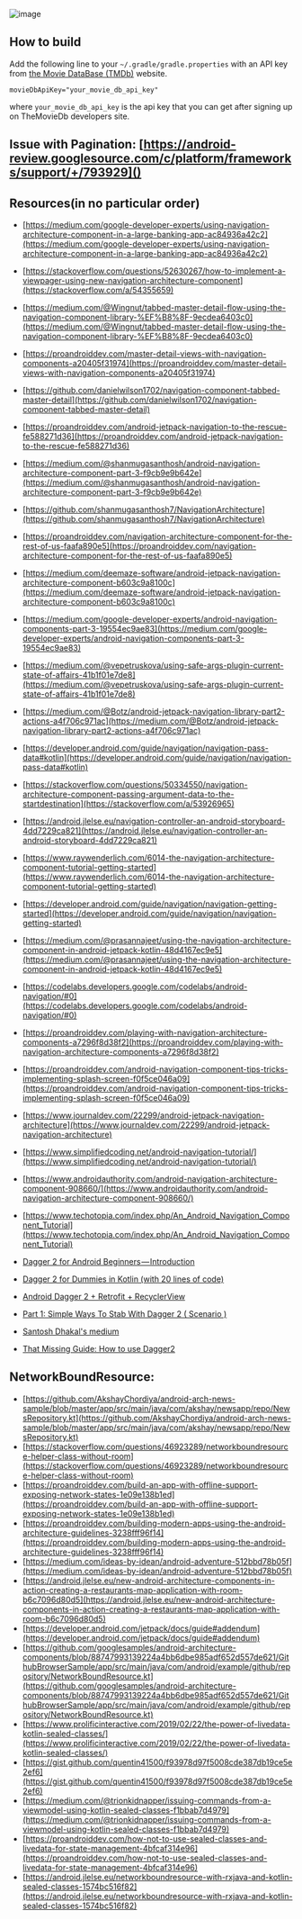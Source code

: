 
![image](https://user-images.githubusercontent.com/8430154/166118156-fcceab98-80b5-4ca7-98da-b8d7ff0e3e6b.png)


## How to build

Add the following line to your `~/.gradle/gradle.properties` with an
API key from [the Movie DataBase (TMDb)](https://www.themoviedb.org/documentation/api) website.

    movieDbApiKey="your_movie_db_api_key"
    
where `your_movie_db_api_key` is the api key that you can get after signing up on TheMovieDb developers site.

## Issue with Pagination: [https://android-review.googlesource.com/c/platform/frameworks/support/+/793929]()

## Resources(in no particular order)

* [https://medium.com/google-developer-experts/using-navigation-architecture-component-in-a-large-banking-app-ac84936a42c2](https://medium.com/google-developer-experts/using-navigation-architecture-component-in-a-large-banking-app-ac84936a42c2)

* [https://stackoverflow.com/questions/52630267/how-to-implement-a-viewpager-using-new-navigation-architecture-component](https://stackoverflow.com/a/54355659)

* [https://medium.com/@Wingnut/tabbed-master-detail-flow-using-the-navigation-component-library-%EF%B8%8F-9ecdea6403c0](https://medium.com/@Wingnut/tabbed-master-detail-flow-using-the-navigation-component-library-%EF%B8%8F-9ecdea6403c0)

* [https://proandroiddev.com/master-detail-views-with-navigation-components-a20405f31974](https://proandroiddev.com/master-detail-views-with-navigation-components-a20405f31974)

* [https://github.com/danielwilson1702/navigation-component-tabbed-master-detail](https://github.com/danielwilson1702/navigation-component-tabbed-master-detail)

* [https://proandroiddev.com/android-jetpack-navigation-to-the-rescue-fe588271d36](https://proandroiddev.com/android-jetpack-navigation-to-the-rescue-fe588271d36)

* [https://medium.com/@shanmugasanthosh/android-navigation-architecture-component-part-3-f9cb9e9b642e](https://medium.com/@shanmugasanthosh/android-navigation-architecture-component-part-3-f9cb9e9b642e)

* [https://github.com/shanmugasanthosh7/NavigationArchitecture](https://github.com/shanmugasanthosh7/NavigationArchitecture)

* [https://proandroiddev.com/navigation-architecture-component-for-the-rest-of-us-faafa890e5](https://proandroiddev.com/navigation-architecture-component-for-the-rest-of-us-faafa890e5)

* [https://medium.com/deemaze-software/android-jetpack-navigation-architecture-component-b603c9a8100c](https://medium.com/deemaze-software/android-jetpack-navigation-architecture-component-b603c9a8100c)

* [https://medium.com/google-developer-experts/android-navigation-components-part-3-19554ec9ae83](https://medium.com/google-developer-experts/android-navigation-components-part-3-19554ec9ae83)

* [https://medium.com/@vepetruskova/using-safe-args-plugin-current-state-of-affairs-41b1f01e7de8](https://medium.com/@vepetruskova/using-safe-args-plugin-current-state-of-affairs-41b1f01e7de8)

* [https://medium.com/@Botz/android-jetpack-navigation-library-part2-actions-a4f706c971ac](https://medium.com/@Botz/android-jetpack-navigation-library-part2-actions-a4f706c971ac)

* [https://developer.android.com/guide/navigation/navigation-pass-data#kotlin](https://developer.android.com/guide/navigation/navigation-pass-data#kotlin)

* [https://stackoverflow.com/questions/50334550/navigation-architecture-component-passing-argument-data-to-the-startdestination](https://stackoverflow.com/a/53926965)

* [https://android.jlelse.eu/navigation-controller-an-android-storyboard-4dd7229ca821](https://android.jlelse.eu/navigation-controller-an-android-storyboard-4dd7229ca821)

* [https://www.raywenderlich.com/6014-the-navigation-architecture-component-tutorial-getting-started](https://www.raywenderlich.com/6014-the-navigation-architecture-component-tutorial-getting-started)

* [https://developer.android.com/guide/navigation/navigation-getting-started](https://developer.android.com/guide/navigation/navigation-getting-started)

* [https://medium.com/@prasannajeet/using-the-navigation-architecture-component-in-android-jetpack-kotlin-48d4167ec9e5](https://medium.com/@prasannajeet/using-the-navigation-architecture-component-in-android-jetpack-kotlin-48d4167ec9e5)

* [https://codelabs.developers.google.com/codelabs/android-navigation/#0](https://codelabs.developers.google.com/codelabs/android-navigation/#0)

* [https://proandroiddev.com/playing-with-navigation-architecture-components-a7296f8d38f2](https://proandroiddev.com/playing-with-navigation-architecture-components-a7296f8d38f2)

* [https://proandroiddev.com/android-navigation-component-tips-tricks-implementing-splash-screen-f0f5ce046a09](https://proandroiddev.com/android-navigation-component-tips-tricks-implementing-splash-screen-f0f5ce046a09)

* [https://www.journaldev.com/22299/android-jetpack-navigation-architecture](https://www.journaldev.com/22299/android-jetpack-navigation-architecture)

* [https://www.simplifiedcoding.net/android-navigation-tutorial/](https://www.simplifiedcoding.net/android-navigation-tutorial/)

* [https://www.androidauthority.com/android-navigation-architecture-component-908660/](https://www.androidauthority.com/android-navigation-architecture-component-908660/)

* [https://www.techotopia.com/index.php/An_Android_Navigation_Component_Tutorial](https://www.techotopia.com/index.php/An_Android_Navigation_Component_Tutorial)

* [Dagger 2 for Android Beginners — Introduction](https://medium.com/@harivigneshjayapalan/dagger-2-for-android-beginners-introduction-be6580cb3edb)
* [Dagger 2 for Dummies in Kotlin (with 20 lines of code)](https://medium.com/@elye.project/dagger-2-for-dummies-in-kotlin-with-one-page-simple-code-project-618a5f9f2fe8)
* [Android Dagger 2 + Retrofit + RecyclerView](https://www.journaldev.com/20405/android-dagger-2-retrofit-recyclerview)
* [Part 1: Simple Ways To Stab With Dagger 2 ( Scenario )](https://medium.com/@laaptu9/part-1-simple-ways-to-stab-with-dagger-2-scenario-50b376751293)
* [Santosh Dhakal's medium](https://medium.com/@laaptu9)
* [That Missing Guide: How to use Dagger2](https://medium.com/@Zhuinden/that-missing-guide-how-to-use-dagger2-ef116fbea97)

## NetworkBoundResource:

* [https://github.com/AkshayChordiya/android-arch-news-sample/blob/master/app/src/main/java/com/akshay/newsapp/repo/NewsRepository.kt](https://github.com/AkshayChordiya/android-arch-news-sample/blob/master/app/src/main/java/com/akshay/newsapp/repo/NewsRepository.kt)
* [https://stackoverflow.com/questions/46923289/networkboundresource-helper-class-without-room](https://stackoverflow.com/questions/46923289/networkboundresource-helper-class-without-room)
* [https://proandroiddev.com/build-an-app-with-offline-support-exposing-network-states-1e09e138b1ed](https://proandroiddev.com/build-an-app-with-offline-support-exposing-network-states-1e09e138b1ed)
* [https://proandroiddev.com/building-modern-apps-using-the-android-architecture-guidelines-3238fff96f14](https://proandroiddev.com/building-modern-apps-using-the-android-architecture-guidelines-3238fff96f14)
* [https://medium.com/ideas-by-idean/android-adventure-512bbd78b05f](https://medium.com/ideas-by-idean/android-adventure-512bbd78b05f)
* [https://android.jlelse.eu/new-android-architecture-components-in-action-creating-a-restaurants-map-application-with-room-b6c7096d80d5](https://android.jlelse.eu/new-android-architecture-components-in-action-creating-a-restaurants-map-application-with-room-b6c7096d80d5)
* [https://developer.android.com/jetpack/docs/guide#addendum](https://developer.android.com/jetpack/docs/guide#addendum)
* [https://github.com/googlesamples/android-architecture-components/blob/88747993139224a4bb6dbe985adf652d557de621/GithubBrowserSample/app/src/main/java/com/android/example/github/repository/NetworkBoundResource.kt](https://github.com/googlesamples/android-architecture-components/blob/88747993139224a4bb6dbe985adf652d557de621/GithubBrowserSample/app/src/main/java/com/android/example/github/repository/NetworkBoundResource.kt)
* [https://www.prolificinteractive.com/2019/02/22/the-power-of-livedata-kotlin-sealed-classes/](https://www.prolificinteractive.com/2019/02/22/the-power-of-livedata-kotlin-sealed-classes/)
* [https://gist.github.com/quentin41500/f93978d97f5008cde387db19ce5e2ef6](https://gist.github.com/quentin41500/f93978d97f5008cde387db19ce5e2ef6)
* [https://medium.com/@trionkidnapper/issuing-commands-from-a-viewmodel-using-kotlin-sealed-classes-f1bbab7d4979](https://medium.com/@trionkidnapper/issuing-commands-from-a-viewmodel-using-kotlin-sealed-classes-f1bbab7d4979)
* [https://proandroiddev.com/how-not-to-use-sealed-classes-and-livedata-for-state-management-4bfcaf314e96](https://proandroiddev.com/how-not-to-use-sealed-classes-and-livedata-for-state-management-4bfcaf314e96)
* [https://android.jlelse.eu/networkboundresource-with-rxjava-and-kotlin-sealed-classes-1574bc516f82](https://android.jlelse.eu/networkboundresource-with-rxjava-and-kotlin-sealed-classes-1574bc516f82)
